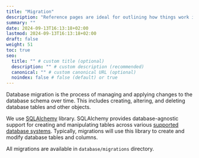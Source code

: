 ```yaml
---
title: "Migration"
description: "Reference pages are ideal for outlining how things work in terse and clear terms."
summary: ""
date: 2024-09-13T16:13:18+02:00
lastmod: 2024-09-13T16:13:18+02:00
draft: false
weight: 51
toc: true
seo:
  title: "" # custom title (optional)
  description: "" # custom description (recommended)
  canonical: "" # custom canonical URL (optional)
  noindex: false # false (default) or true
---
```


Database migration is the process of managing and applying changes to the database schema over time. This includes creating, altering, and deleting database tables and other objects.

We use [SQLAlchemy](https://www.sqlalchemy.org/) library. SQLAlchemy provides database-agnostic support for creating and manipulating tables across various [supported database systems](https://docs.sqlalchemy.org/en/20/dialects/). Typically, migrations will use this library to create and modify database tables and columns.


All migrations are available in `database/migrations` directory.
